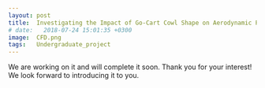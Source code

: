 ```yaml
---
layout: post
title:  Investigating the Impact of Go-Cart Cowl Shape on Aerodynamic Performance
# date:   2018-07-24 15:01:35 +0300
image:  CFD.png
tags:   Undergraduate_project
---
```

We are working on it and will complete it soon. Thank you for your interest! We look forward to introducing it to you.